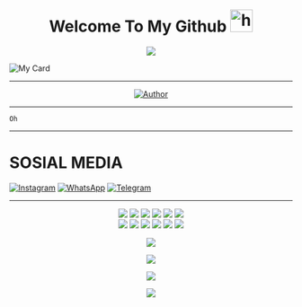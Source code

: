 <h1 align="center">Welcome To My Github <img src="https://user-images.githubusercontent.com/1303154/88677602-1635ba80-d120-11ea-84d8-d263ba5fc3c0.gif" width="40px" alt="hi"><br></h1>
<p align="center">
<img src="https://gpvc.arturio.dev/hansalrl" />
<p/>

![My Card ](https://cardivo.vercel.app/api?name=Hans%20&description=Hi,%20i%27m%20a%20back%20end%20web%20developer%20and%20i%27m%2010%20y.o.%20Nice%20to%20meet%20you%20%F0%9F%91%8B&image=https://i.ibb.co/Tm8z05t/pp-hans.jpg&backgroundColor=%23ecf0f1&instagram=creazyuwetea&github=Hansalrl&twitter=creazyuwetea&pattern=leaf&colorPattern=%23eaeaea)
___
<p align="center">
  <a href="https://github.com/Hansalrl"><img title="Author" src="https://img.shields.io/badge/Author-Hansalrl-red.svg?style=for-the-badge&logo=github" /></a>
</p>

___

```
Oh
```
___

 # SOSIAL MEDIA 

 [![Instagram](https://img.shields.io/badge/Instagram-ff63f0?style=for-the-badge&logo=instagram&logoColor=white)](https://ig.me/creazyuwetea)
 [![WhatsApp](https://img.shields.io/badge/WhatsApp-25D366?style=for-the-badge&logo=whatsapp&logoColor=white)](https://wa.me/6289525609596)
 [![Telegram](https://img.shields.io/badge/Telegram-009bff?style=for-the-badge&logo=telegram&logoColor=white)](https://t.me/creazyuwetea)
___
<p align="center">
  <img src="https://img.shields.io/badge/-JavaScript-black?style=flat-square&logo=javascript" />
  <img src="https://img.shields.io/badge/-Node.js-black?style=flat-square&logo=Node.js" />
  <img src="https://img.shields.io/badge/-HTML5-black?style=flat-square&logo=html5&logoColor=e34f26" />
  <img src="https://img.shields.io/badge/-CSS3-black?style=flat-square&logo=css3&logoColor=1572b6" />
  <img src="https://img.shields.io/badge/-Git-black?style=flat-square&logo=git" />
  <img src="https://img.shields.io/badge/-GitHub-black?style=flat-square&logo=github" /> <br>
  <img src="https://img.shields.io/badge/-Python-black?style=flat-square&logo=python" />
  <img src="https://img.shields.io/badge/-React-black?style=flat-square&logo=react" />
  <img src="https://img.shields.io/badge/-Redux-black?style=flat-square&logo=redux" />
  <img src="https://img.shields.io/badge/-Windows-black?style=flat-square&logo=windows" />
  <img src="https://img.shields.io/badge/-VS_Code-black?style=flat-square&logo=visual-studio-code" />
  <img src="https://img.shields.io/badge/-SQLite3-black?style=flat-square&logo=sqlite" />

<p align="center">
  <a href="https://github.com/Hansalrl"><img src="https://github-readme-stats.vercel.app/api?username=Hansalrl&theme=tokyonight&show_icons=true" /></a>
</p>

<p align="center">
  <a href="https://github.com/Hansalrl"><img src="https://github-readme-streak-stats.herokuapp.com?user=Hansalrl&theme=tokyonight&hide_border=false&properties=background&border=%239611C5FF" /><a>
</p>
  
<p align="center">
  <a href="https://github.com/Hansalrl"><img src="https://github-readme-stats.vercel.app/api/top-langs?username=Hansalrl&theme=tokyonight&layout=compact" /></a>
</p>
  
<p align="center">
  <a href="https://github.com/Hansalrl"><img src="https://github-profile-trophy.vercel.app/?username=Hansalrl&theme=radical&margin-w=20&no-bg=true&no-frame=false" /><a>
</p>


<!---
Hansalrl/Hansalrl is a ✨ special ✨ repository because its `README.md` (this file) appears on your GitHub profile.
You can click the Preview link to take a look at your changes.
--->
